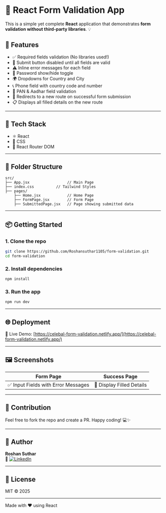 # 🚀 React Form Validation App

This is a simple yet complete **React** application that demonstrates **form validation without third-party libraries**. 💡

## 📝 Features

- ✅ Required fields validation (No libraries used!)
- 🚫 Submit button disabled until all fields are valid
- ⚠️ Inline error messages for each field
- 🔐 Password show/hide toggle
- 🌍 Dropdowns for Country and City
- 📞 Phone field with country code and number
- 📄 PAN & Aadhar field validation
- 🔀 Redirects to a new route on successful form submission
- 📋 Displays all filled details on the new route

---

## 🔧 Tech Stack

- ⚛️ React
- 💅 CSS
- 🔀 React Router DOM

---

## 📂 Folder Structure

```
src/
├── App.jsx                 // Main Page
├── index.css          // Tailwind Styles
├── pages/
    ├── Home.jsx            // Home Page
    ├── FormPage.jsx        // Form Page
    ├── SubmittedPage.jsx   // Page showing submitted data 
```

---

## 📦 Getting Started

### 1. Clone the repo

```bash
git clone https://github.com/Roshansuthar1105/form-validation.git
cd form-validation
```

### 2. Install dependencies

```bash
npm install
```

### 3. Run the app

```bash
npm run dev
```

---

## 🌐 Deployment

🔗 Live Demo: [https://celebal-form-validation.netlify.app/](https://celebal-form-validation.netlify.app/)

---

## 🖼️ Screenshots

| Form Page | Success Page |
|-----------|--------------|
| ✅ Input Fields with Error Messages | 🎉 Display Filled Details |

---

## 🙌 Contribution

Feel free to fork the repo and create a PR. Happy coding! 💻✨

---

## 👤 Author

**Roshan Suthar**  
🔗 [![LinkedIn](https://img.shields.io/badge/LinkedIn-blue?logo=linkedin)](https://www.linkedin.com/in/roshansuthar)

---

## 📄 License

MIT © 2025

---

Made with ❤️ using React